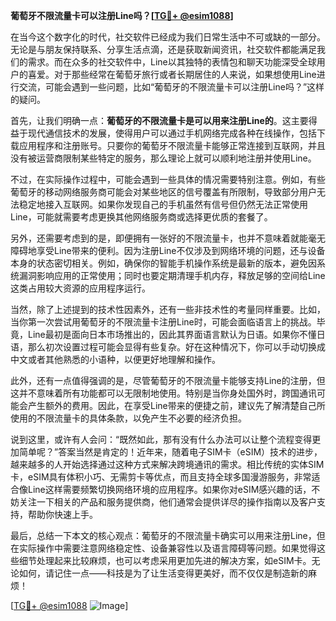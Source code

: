 **葡萄牙不限流量卡可以注册Line吗？[[TG💪+ @esim1088](https://t.me/s/esim1088)]**

在当今这个数字化的时代，社交软件已经成为我们日常生活中不可或缺的一部分。无论是与朋友保持联系、分享生活点滴，还是获取新闻资讯，社交软件都能满足我们的需求。而在众多的社交软件中，Line以其独特的表情包和聊天功能深受全球用户的喜爱。对于那些经常在葡萄牙旅行或者长期居住的人来说，如果想使用Line进行交流，可能会遇到一些问题，比如“葡萄牙的不限流量卡可以注册Line吗？”这样的疑问。

首先，让我们明确一点：**葡萄牙的不限流量卡是可以用来注册Line的**。这主要得益于现代通信技术的发展，使得用户可以通过手机网络完成各种在线操作，包括下载应用程序和注册账号。只要你的葡萄牙不限流量卡能够正常连接到互联网，并且没有被运营商限制某些特定的服务，那么理论上就可以顺利地注册并使用Line。

不过，在实际操作过程中，可能会遇到一些具体的情况需要特别注意。例如，有些葡萄牙的移动网络服务商可能会对某些地区的信号覆盖有所限制，导致部分用户无法稳定地接入互联网。如果你发现自己的手机虽然有信号但仍然无法正常使用Line，可能就需要考虑更换其他网络服务商或选择更优质的套餐了。

另外，还需要考虑到的是，即便拥有一张好的不限流量卡，也并不意味着就能毫无障碍地享受Line带来的便利。因为注册Line不仅涉及到网络环境的问题，还与设备本身的状态密切相关。例如，确保你的智能手机操作系统是最新的版本，避免因系统漏洞影响应用的正常使用；同时也要定期清理手机内存，释放足够的空间给Line这类占用较大资源的应用程序运行。

当然，除了上述提到的技术性因素外，还有一些非技术性的考量同样重要。比如，当你第一次尝试用葡萄牙的不限流量卡注册Line时，可能会面临语言上的挑战。毕竟，Line最初是面向日本市场推出的，因此其界面语言默认为日语。如果你不懂日语，那么初次设置过程可能会显得有些复杂。好在这种情况下，你可以手动切换成中文或者其他熟悉的小语种，以便更好地理解和操作。

此外，还有一点值得强调的是，尽管葡萄牙的不限流量卡能够支持Line的注册，但这并不意味着所有功能都可以无限制地使用。特别是当你身处国外时，跨国通讯可能会产生额外的费用。因此，在享受Line带来的便捷之前，建议先了解清楚自己所使用的不限流量卡的具体条款，以免产生不必要的经济负担。

说到这里，或许有人会问：“既然如此，那有没有什么办法可以让整个流程变得更加简单呢？”答案当然是肯定的！近年来，随着电子SIM卡（eSIM）技术的进步，越来越多的人开始选择通过这种方式来解决跨境通讯的需求。相比传统的实体SIM卡，eSIM具有体积小巧、无需剪卡等优点，而且支持全球多国漫游服务，非常适合像Line这样需要频繁切换网络环境的应用程序。如果你对eSIM感兴趣的话，不妨关注一下相关的产品和服务提供商，他们通常会提供详尽的操作指南以及客户支持，帮助你快速上手。

最后，总结一下本文的核心观点：葡萄牙的不限流量卡确实可以用来注册Line，但在实际操作中需要注意网络稳定性、设备兼容性以及语言障碍等问题。如果觉得这些细节处理起来比较麻烦，也可以考虑采用更加先进的解决方案，如eSIM卡。无论如何，请记住一点——科技是为了让生活变得更美好，而不仅仅是制造新的麻烦！

[[TG💪+ @esim1088](https://t.me/s/esim1088) ![Image](https://i.postimg.cc/4NQfJmqS/Snipaste-2025-05-13-00-14-12.png)]